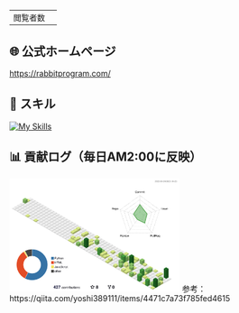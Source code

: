 <table>
  <tr>
    <td>閲覧者数</td>
    <td><img src="https://profile-counter.glitch.me/RabbitProgram/count.svg" alt="" /></td>
  </tr>
</table>


## 🌐 公式ホームページ
https://rabbitprogram.com/


## 🌱 スキル
<a href="https://skillicons.dev"><img alt="My Skills" src="https://skillicons.dev/icons?i=js,ts,html,css,jquery,nodejs,vue,react,redux,jest,materialui,dart,flutter,php,python,flask,mysql,docker,java,c,cs,dotnet,eclipse,visualstudio,vscode,figma,ai,gcp,firebase,arduino,raspberrypi,git,github,discord,linux,md,selenium,sentry,twitter,wordpress"></a>

## 📊 貢献ログ（毎日AM2:00に反映）
<img src="./profile-3d-contrib/profile-green-animate.svg" width="60%">
参考：https://qiita.com/yoshi389111/items/4471c7a73f785fed4615


<!--
**RabbitProgram/RabbitProgram** is a ✨ _special_ ✨ repository because its `README.md` (this file) appears on your GitHub profile.

Here are some ideas to get you started:

- 🔭 I’m currently working on ...
- 🌱 I’m currently learning ...
- 👯 I’m looking to collaborate on ...
- 🤔 I’m looking for help with ...
- 💬 Ask me about ...
- 📫 How to reach me: ...
- 😄 Pronouns: ...
- ⚡ Fun fact: ...
-->
